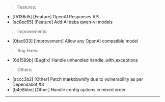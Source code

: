 > Features:
- [f5136d5] [Feature] OpenAI Responses API
- [ac8ec65] [Feature] Add Alibaba qwen-vl models

> Improvements:
- [0fac833] [Improvement] Allow any OpenAI compatible model

> Bug Fixes:
- [6d1599b] [Bugfix] Handle unhandled handle_with_exceptions

> Others:
- [accc3b2] [Other] Patch markdownify due to vulnerability as per Dependabot #3
- [b4e8bbe] [Other] Handle config options in mixed order


---
